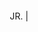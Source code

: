 <!DOCTYPE html>
<html lang="en">
<head>
    <meta charset="UTF-8">
    <meta http-equiv="X-UA-Compatible" content="IE=edge">
    <meta name="viewport" content="width=device-width, initial-scale=1.0">
    <title>README</title>
    <link rel="stylesheet" href="style.css"/>
</head>
    <body>
        <div>
            <p id="typewriter" style="position: absolute; top: 50%; right: 50%; transform: translateX(50%)">
                <span class="Typewriter__wrapper">JR.</span>
                <span class="Typewriter__cursor">|</span>
            </p>
        </div>
    </body>
</html>


<!-- [![Banner](./banner.gif "John Roussos")](https://johnroussos.info)

<p style="font-size: 12px">This is actually a Three.js animation I made. You can check it <a target="_blank" rel="noopener noreferrer" href="https://learning-three-js.netlify.app/?page=mixed_typo">here</a>.</p> -->
<!-- <br> -->

<!--
**JRoussos/JRoussos** is a ✨ _special_ ✨ repository because its `README.md` (this file) appears on your GitHub profile.

Here are some ideas to get you started:

- 🔭 I’m currently working on ...
- 🌱 I’m currently learning ...
- 👯 I’m looking to collaborate on ...
- 🤔 I’m looking for help with ...
- 💬 Ask me about ...
- 📫 How to reach me: ...
- 😄 Pronouns: ...
- ⚡ Fun fact: ...
-->
